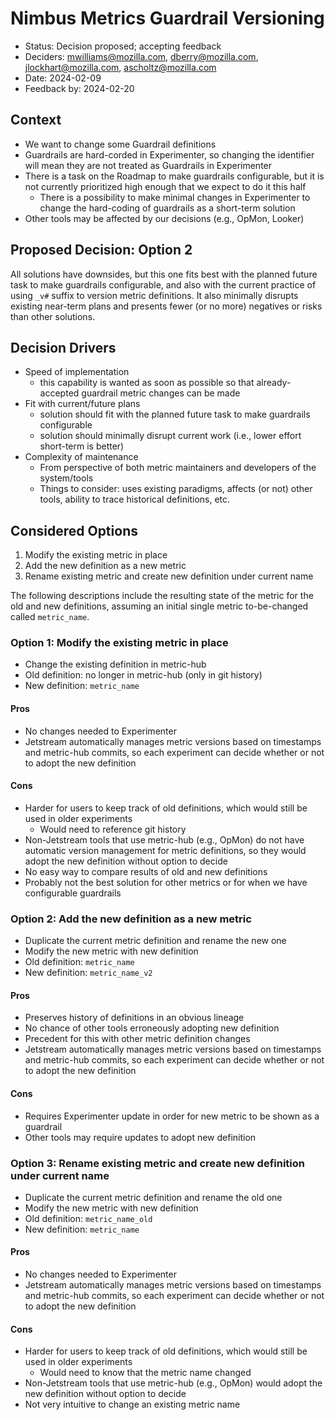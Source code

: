 # Nimbus Metrics Guardrail Versioning

* Status: Decision proposed; accepting feedback
* Deciders: mwilliams@mozilla.com, dberry@mozilla.com, jlockhart@mozilla.com, ascholtz@mozilla.com
* Date: 2024-02-09
* Feedback by: 2024-02-20

## Context
- We want to change some Guardrail definitions
- Guardrails are hard-corded in Experimenter, so changing the identifier will mean they are not treated as Guardrails in Experimenter
- There is a task on the Roadmap to make guardrails configurable, but it is not currently prioritized high enough that we expect to do it this half
  - There is a possibility to make minimal changes in Experimenter to change the hard-coding of guardrails as a short-term solution
- Other tools may be affected by our decisions (e.g., OpMon, Looker)

## Proposed Decision: Option 2
All solutions have downsides, but this one fits best with the planned future task to make guardrails configurable, and also with the current practice of using `_v#` suffix to version metric definitions. It also minimally disrupts existing near-term plans and presents fewer (or no more) negatives or risks than other solutions.

## Decision Drivers
- Speed of implementation
  - this capability is wanted as soon as possible so that already-accepted guardrail metric changes can be made
- Fit with current/future plans
  - solution should fit with the planned future task to make guardrails configurable
  - solution should minimally disrupt current work (i.e., lower effort short-term is better)
- Complexity of maintenance
  - From perspective of both metric maintainers and developers of the system/tools
  - Things to consider: uses existing paradigms, affects (or not) other tools, ability to trace historical definitions, etc.

## Considered Options
1. Modify the existing metric in place
2. Add the new definition as a new metric
3. Rename existing metric and create new definition under current name

The following descriptions include the resulting state of the metric for the old and new definitions, assuming an initial single metric to-be-changed called `metric_name`.


### Option 1: Modify the existing metric in place
- Change the existing definition in metric-hub
- Old definition: no longer in metric-hub (only in git history)
- New definition: `metric_name`

#### Pros
- No changes needed to Experimenter
- Jetstream automatically manages metric versions based on timestamps and metric-hub commits, so each experiment can decide whether or not to adopt the new definition
#### Cons
- Harder for users to keep track of old definitions, which would still be used in older experiments
  - Would need to reference git history
- Non-Jetstream tools that use metric-hub (e.g., OpMon) do not have automatic version management for metric definitions, so they would adopt the new definition without option to decide
- No easy way to compare results of old and new definitions
- Probably not the best solution for other metrics or for when we have configurable guardrails


### Option 2: Add the new definition as a new metric
- Duplicate the current metric definition and rename the new one
- Modify the new metric with new definition
- Old definition: `metric_name`
- New definition: `metric_name_v2`

#### Pros
- Preserves history of definitions in an obvious lineage
- No chance of other tools erroneously adopting new definition
- Precedent for this with other metric definition changes
- Jetstream automatically manages metric versions based on timestamps and metric-hub commits, so each experiment can decide whether or not to adopt the new definition
#### Cons
- Requires Experimenter update in order for new metric to be shown as a guardrail
- Other tools may require updates to adopt new definition


### Option 3: Rename existing metric and create new definition under current name
- Duplicate the current metric definition and rename the old one
- Modify the new metric with new definition
- Old definition: `metric_name_old`
- New definition: `metric_name`

#### Pros
- No changes needed to Experimenter
- Jetstream automatically manages metric versions based on timestamps and metric-hub commits, so each experiment can decide whether or not to adopt the new definition
#### Cons
- Harder for users to keep track of old definitions, which would still be used in older experiments
  - Would need to know that the metric name changed
- Non-Jetstream tools that use metric-hub (e.g., OpMon) would adopt the new definition without option to decide
- Not very intuitive to change an existing metric name
